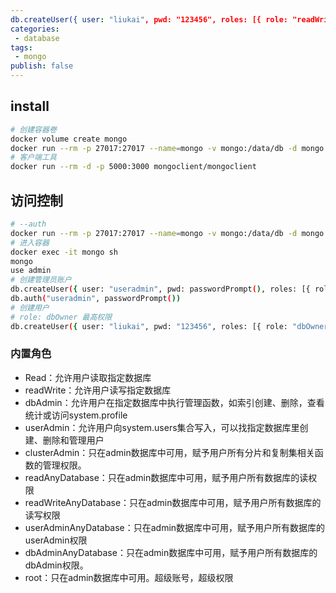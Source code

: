 ```yaml
---
db.createUser({ user: "liukai", pwd: "123456", roles: [{ role: "readWrite", db: "meteor" }] })title: mongo
categories:
 - database
tags:
 - mongo
publish: false
---
```


## install

```sh
# 创建容器卷
docker volume create mongo
docker run --rm -p 27017:27017 --name=mongo -v mongo:/data/db -d mongo
# 客户端工具
docker run --rm -d -p 5000:3000 mongoclient/mongoclient
```

## 访问控制

```sh
# --auth
docker run --rm -p 27017:27017 --name=mongo -v mongo:/data/db -d mongo --auth
# 进入容器
docker exec -it mongo sh
mongo
use admin
# 创建管理员账户
db.createUser({ user: "useradmin", pwd: passwordPrompt(), roles: [{ role: "userAdminAnyDatabase", db: "admin" }] })
db.auth("useradmin", passwordPrompt())
# 创建用户
# role: dbOwner 最高权限
db.createUser({ user: "liukai", pwd: "123456", roles: [{ role: "dbOwner", db: "meteor" }] })
```

### 内置角色

- Read：允许用户读取指定数据库
- readWrite：允许用户读写指定数据库
- dbAdmin：允许用户在指定数据库中执行管理函数，如索引创建、删除，查看统计或访问system.profile
- userAdmin：允许用户向system.users集合写入，可以找指定数据库里创建、删除和管理用户
- clusterAdmin：只在admin数据库中可用，赋予用户所有分片和复制集相关函数的管理权限。
- readAnyDatabase：只在admin数据库中可用，赋予用户所有数据库的读权限
- readWriteAnyDatabase：只在admin数据库中可用，赋予用户所有数据库的读写权限
- userAdminAnyDatabase：只在admin数据库中可用，赋予用户所有数据库的userAdmin权限
- dbAdminAnyDatabase：只在admin数据库中可用，赋予用户所有数据库的dbAdmin权限。
- root：只在admin数据库中可用。超级账号，超级权限